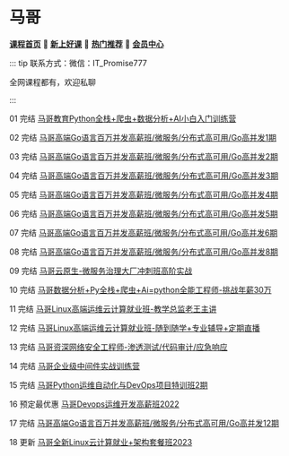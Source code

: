 # 马哥

[**课程首页**](../../README.md) 💖 [**新上好课**](./xshk.md) 💖 [**热门推荐**](./rmtj.md) 💖 [**会员中心**](./vip.md)



::: tip
联系方式：微信：IT_Promise777

全网课程都有，欢迎私聊

:::

01 完结 [马哥教育Python全栈+爬虫+数据分析+AI小白入门训练营](https://ke.qq.com/course/465147)

02 完结 [马哥高端Go语言百万并发高薪班/微服务/分布式高可用/Go高并发1期](https://ke.qq.com/course/406096)

03 完结 [马哥高端Go语言百万并发高薪班/微服务/分布式高可用/Go高并发2期](https://ke.qq.com/course/406096)

04 完结 [马哥高端Go语言百万并发高薪班/微服务/分布式高可用/Go高并发3期](https://ke.qq.com/course/406096)

05 完结 [马哥高端Go语言百万并发高薪班/微服务/分布式高可用/Go高并发4期](https://ke.qq.com/course/406096)

06 完结 [马哥高端Go语言百万并发高薪班/微服务/分布式高可用/Go高并发5期](https://ke.qq.com/course/406096)

07 完结 [马哥高端Go语言百万并发高薪班/微服务/分布式高可用/Go高并发6期](https://ke.qq.com/course/406096)

08 完结 [马哥高端Go语言百万并发高薪班/微服务/分布式高可用/Go高并发8期](https://ke.qq.com/course/406096)

09 完结 [马哥云原生-微服务治理大厂冲刺班高阶实战](https://ke.qq.com/course/340397)

10 完结 [马哥数据分析+Py全栈+爬虫+Ai=python全能工程师-挑战年薪30万](https://ke.qq.com/course/251222)

11 完结 [马哥Linux高端运维云计算就业班-教学总监老王主讲](https://ke.qq.com/course/291111)

12 完结 [马哥Linux高端运维云计算就业班-随到随学+专业辅导+定期直播](https://ke.qq.com/course/291107)

13 完结 [马哥资深网络安全工程师-渗透测试/代码审计/应急响应](https://ke.qq.com/course/185630)

14 完结 [马哥企业级中间件实战训练营](https://ke.qq.com/course/2993472)

15 完结 [马哥Python运维自动化与DevOps项目特训班2期](https://ke.qq.com/course/458302)

16 预定最优惠 [马哥Devops运维开发高薪班2022](https://ke.qq.com/course/296707)

17 完结 [马哥高端Go语言百万并发高薪班/微服务/分布式高可用/Go高并发12期](https://ke.qq.com/course/406096)

18 更新 [马哥全新Linux云计算就业+架构套餐班2023](https://ke.qq.com/course/package/29428)
